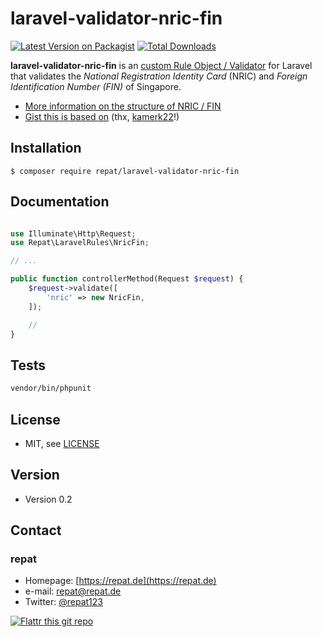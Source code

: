 # laravel-validator-nric-fin

[![Latest Version on Packagist](https://img.shields.io/packagist/v/repat/laravel-validator-nric-fin.svg?style=flat-square)](https://packagist.org/packages/repat/laravel-validator-nric-fin)
[![Total Downloads](https://img.shields.io/packagist/dt/repat/laravel-validator-nric-fin.svg?style=flat-square)](https://packagist.org/packages/repat/laravel-validator-nric-fin)

**laravel-validator-nric-fin** is an [custom Rule Object / Validator](https://laravel.com/docs/8.x/validation#custom-validation-rules) for Laravel that validates the _National Registration Identity Card_ (NRIC) and _Foreign Identification Number (FIN)_ of Singapore.

* [More information on the structure of NRIC / FIN](https://en.wikipedia.org/wiki/National_Registration_Identity_Card#Structure_of_the_NRIC_number/FIN)
* [Gist this is based on](https://gist.github.com/kamerk22/ed5e0778b3723311d8dd074c792834ef) (thx, [kamerk22](https://github.com/kamerk22)!)

## Installation

`$ composer require repat/laravel-validator-nric-fin`

## Documentation

```php

use Illuminate\Http\Request;
use Repat\LaravelRules\NricFin;

// ...

public function controllerMethod(Request $request) {
    $request->validate([
        'nric' => new NricFin,
    ]);

    //
}

```

## Tests

```sh
vendor/bin/phpunit
```

## License

* MIT, see [LICENSE](https://github.com/repat/laravel-validator-nric-fin/blob/master/LICENSE)

## Version

* Version 0.2

## Contact

### repat

* Homepage: [https://repat.de](https://repat.de)
* e-mail: repat@repat.de
* Twitter: [@repat123](https://twitter.com/repat123 "repat123 on twitter")

[![Flattr this git repo](http://api.flattr.com/button/flattr-badge-large.png)](https://flattr.com/submit/auto?user_id=repat&url=https://github.com/repat/laravel-validator-nric-fin&title=laravel-validator-nric-fin&language=&tags=github&category=software)
